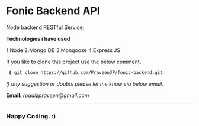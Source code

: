 Fonic Backend API
======================================

Node backend RESTful Service.

__Technologies i have used__

1.Node
2.Mongo DB
3.Mongoose
4.Express JS

If you like to clone this project use the below comment,

``` bash
 $ git clone https://github.com/PraveenJP/fonic-backend.git
```

_If any suggestion or doubts please let me know via below email._

__Email:__ _roadizpraveen@gmail.com_

- - - -

### Happy Coding. :)
